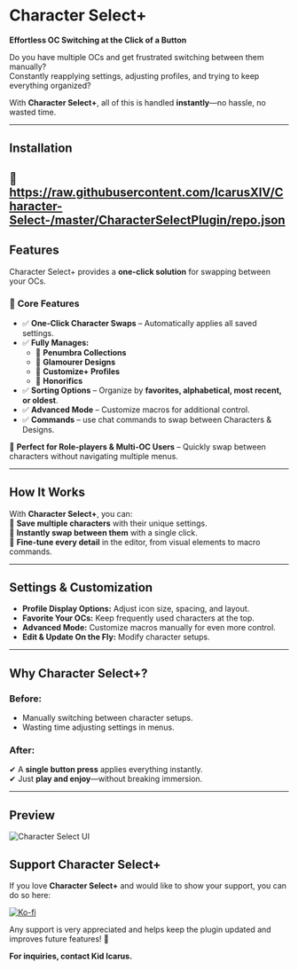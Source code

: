# **Character Select+**   
**Effortless OC Switching at the Click of a Button**  

Do you have multiple OCs and get frustrated switching between them manually?  
Constantly reapplying settings, adjusting profiles, and trying to keep everything organized?  

With **Character Select+**, all of this is handled **instantly**—no hassle, no wasted time.  

---
## **Installation**  
🔹 https://raw.githubusercontent.com/IcarusXIV/Character-Select-/master/CharacterSelectPlugin/repo.json
---

## **Features**  
Character Select+ provides a **one-click solution** for swapping between your OCs.  

### 🔹 **Core Features**  
- ✅ **One-Click Character Swaps** – Automatically applies all saved settings.  
- ✅ **Fully Manages:**  
  - 🔹 **Penumbra Collections**  
  - 🔹 **Glamourer Designs**  
  - 🔹 **Customize+ Profiles**  
  - 🔹 **Honorifics**  
- ✅ **Sorting Options** – Organize by **favorites, alphabetical, most recent, or oldest**.  
- ✅ **Advanced Mode** – Customize macros for additional control.
- ✅ **Commands** – use chat commands to swap between Characters & Designs.  

🔹 **Perfect for Role-players & Multi-OC Users** – Quickly swap between characters without navigating multiple menus.  

---

## **How It Works**  
With **Character Select+**, you can:  
🔹 **Save multiple characters** with their unique settings.  
🔹 **Instantly swap between them** with a single click.  
🔹 **Fine-tune every detail** in the editor, from visual elements to macro commands.  

---

## **Settings & Customization**  
- **Profile Display Options:** Adjust icon size, spacing, and layout.  
- **Favorite Your OCs:** Keep frequently used characters at the top.  
- **Advanced Mode:** Customize macros manually for even more control.  
- **Edit & Update On the Fly:** Modify character setups.  

---

## **Why Character Select+?**  
### **Before:**  
- Manually switching between character setups.  
- Wasting time adjusting settings in menus.  

### **After:**  
✔ A **single button press** applies everything instantly.  
✔ Just **play and enjoy**—without breaking immersion.  

---

## **Preview**  
![Character Select UI](https://github.com/user-attachments/assets/783fb4a4-0385-47da-a336-ab12235e8005)


## **Support Character Select+**  
If you love **Character Select+** and would like to show your support, you can do so here:  

[![Ko-fi](https://ko-fi.com/img/githubbutton_sm.svg)](https://ko-fi.com/icarusxiv)  

Any support is very appreciated and helps keep the plugin updated and improves future features! 💙

**For inquiries, contact Kid Icarus.**  
